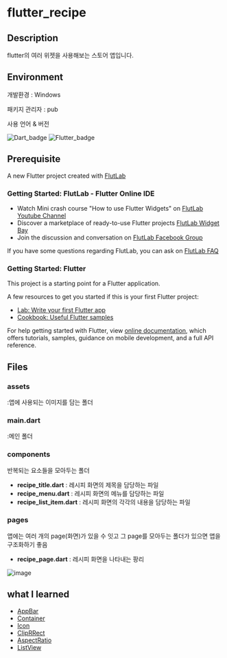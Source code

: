 # flutter_recipe

## Description
flutter의 여러 위젯을 사용해보는 스토어 앱입니다.

## Environment
  개발환경 : Windows
  
  패키지 관리자 : pub
  
  사용 언어 & 버전
  
  ![Dart_badge](https://img.shields.io/badge/Dart-2.13-blue?logo=Dart)
  ![Flutter_badge](https://img.shields.io/badge/Flutter-2.2.3-blue?logo=Flutter)


## Prerequisite
A new Flutter project created with [FlutLab](https://flutlab.io)

### Getting Started: FlutLab - Flutter Online IDE

- Watch Mini crash course "How to use Flutter Widgets" on [FlutLab Youtube Channel](https://www.youtube.com/channel/UC7ZOPQm4JFlvBc9WeynLX_g)
- Discover a marketplace of ready-to-use Flutter projects [FlutLab Widget Bay](https://widgetbay.flutlab.io/)
- Join the discussion and conversation on [FlutLab Facebook Group](https://www.facebook.com/groups/flutlab/)

If you have some questions regarding FlutLab, you can ask on [FlutLab FAQ](https://faq.flutlab.io/)

### Getting Started: Flutter

This project is a starting point for a Flutter application.

A few resources to get you started if this is your first Flutter project:

- [Lab: Write your first Flutter app](https://flutter.dev/docs/get-started/codelab)
- [Cookbook: Useful Flutter samples](https://flutter.dev/docs/cookbook)

For help getting started with Flutter, view
[online documentation](https://flutter.dev/docs), which offers tutorials,
samples, guidance on mobile development, and a full API reference.




## Files

### assets
:앱에 사용되는 이미지를 담는 폴더

### main.dart
:메인 폴더

### components
반복되는 요소들을 모아두는 폴더
  - **recipe_title.dart** : 레시피 화면의 제목을 담당하는 파일
  - **recipe_menu.dart** : 레시피 화면의 메뉴를 담당하는 파일
  - **recipe_list_item.dart** : 레시피 화면의 각각의 내용을 담당하는 파일

### pages
앱에는 여러 개의 page(화면)가 있을 수 잇고 그 page를 모아두는 폴더가 있으면 앱을 구조화하기 좋음
  - **recipe_page.dart** :  레시피 화면을 나타내는 팡리

![image](https://user-images.githubusercontent.com/54922625/131445386-a44b3ccf-edba-4298-9f6e-442e4677276f.png)


## what I learned
  - <a href='https://velog.io/@hello_hidi/HIDI-Flutter-Challenge-7-AppBar-Widget'>AppBar</a>
  - <a href='https://velog.io/@hello_hidi/HIDI-Flutter-Challenge-9-Container-Widget'>Container</a> 
  - <a href='https://velog.io/@hello_hidi/HIDI-Flutter-Challenge-8-Icon-Widget'>Icon</a>
  - <a href='https://velog.io/@hello_hidi/HIDI-Flutter-Challenge-11-AspectRatio-ClipRRect-Widget'>ClipRRect</a>
  - <a href='https://velog.io/@hello_hidi/HIDI-Flutter-Challenge-11-AspectRatio-ClipRRect-Widget'>AspectRatio</a>
  - <a href='https://velog.io/@hello_hidi/HIDI-Flutter-Challenge-10-ListView-Widget'>ListView</a>

